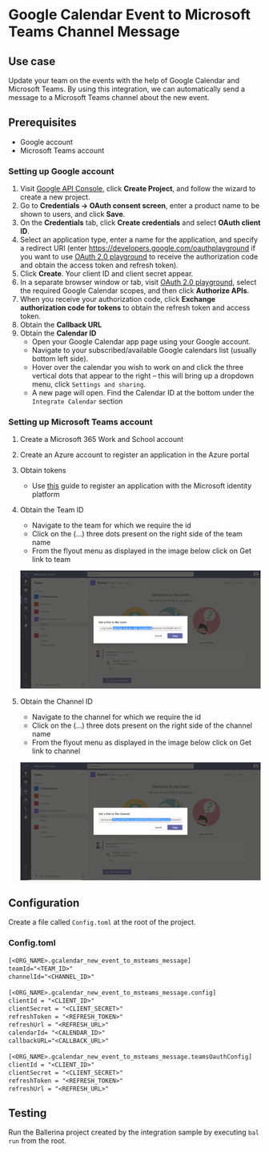 # Google Calendar Event to Microsoft Teams Channel Message
## Use case
Update your team on the events with the help of Google Calendar and Microsoft Teams. By using this integration, 
we can automatically send a message to a Microsoft Teams channel about the new event.

## Prerequisites
* Google account
* Microsoft Teams account

### Setting up Google account
1. Visit [Google API Console](https://console.developers.google.com), click **Create Project**, and follow the wizard to create a new project.
2. Go to **Credentials -> OAuth consent screen**, enter a product name to be shown to users, and click **Save**.
3. On the **Credentials** tab, click **Create credentials** and select **OAuth client ID**.
4. Select an application type, enter a name for the application, and specify a redirect URI (enter https://developers.google.com/oauthplayground if you want to use
   [OAuth 2.0 playground](https://developers.google.com/oauthplayground) to receive the authorization code and obtain the
   access token and refresh token).
5. Click **Create**. Your client ID and client secret appear.
6. In a separate browser window or tab, visit [OAuth 2.0 playground](https://developers.google.com/oauthplayground), select the required Google Calendar scopes, and then click **Authorize APIs**.
7. When you receive your authorization code, click **Exchange authorization code for tokens** to obtain the refresh token and access token.
8. Obtain the **Callback URL**
9. Obtain the **Calendar ID**
   - Open your Google Calendar app page using your Google account.
   - Navigate to your subscribed/available Google calendars list (usually bottom left side).
   - Hover over the calendar you wish to work on and click the three vertical dots that appear to the right – this will bring up a dropdown menu, click `Settings and sharing`.
   - A new page will open. Find the Calendar ID at the bottom under the `Integrate Calendar` section

### Setting up Microsoft Teams account
1. Create a Microsoft 365 Work and School account
2. Create an Azure account to register an application in the Azure portal
3. Obtain tokens
   - Use [this](https://docs.microsoft.com/en-us/graph/auth-register-app-v2) guide to register an application with the Microsoft identity platform
4. Obtain the Team ID
   - Navigate to the team for which we require the id
   - Click on the (...) three dots present on the right side of the team name
   - From the flyout menu as displayed in the image below click on Get link to team

    <p>
    <img src="./docs/images/teams2.png?raw=true" alt="SFDC Campaign ID"/>
    </p>

5. Obtain the Channel ID 
   - Navigate to the channel for which we require the id
   - Click on the (...) three dots present on the right side of the channel name
   - From the flyout menu as displayed in the image below click on Get link to channel

    <p>
    <img src="./docs/images/teams3.png?raw=true" alt="SFDC Campaign ID"/>
    </p>

## Configuration
Create a file called `Config.toml` at the root of the project.

### Config.toml
```
[<ORG_NAME>.gcalendar_new_event_to_msteams_message]
teamId="<TEAM_ID>"
channelId="<CHANNEL_ID>"

[<ORG_NAME>.gcalendar_new_event_to_msteams_message.config]
clientId = "<CLIENT_ID>"
clientSecret = "<CLIENT_SECRET>"
refreshToken = "<REFRESH_TOKEN>"
refreshUrl = "<REFRESH_URL>"
calendarId= "<CALENDAR_ID>"
callbackURL="<CALLBACK_URL>"

[<ORG_NAME>.gcalendar_new_event_to_msteams_message.teamsOauthConfig]
clientId = "<CLIENT_ID>"
clientSecret = "<CLIENT_SECRET>"
refreshToken = "<REFRESH_TOKEN>"
refreshUrl = "<REFRESH_URL>"
```

## Testing
Run the Ballerina project created by the integration sample by executing `bal run` from the root.